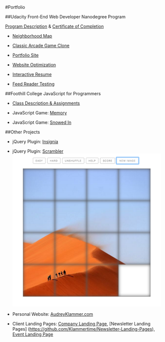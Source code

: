 #Portfolio

##Udacity Front-End Web Developer Nanodegree Program

[Program Description](https://www.udacity.com/course/front-end-web-developer-nanodegree--nd001) & [Certificate of Completion](https://github.com/Klammertime/Portfolio-START-HERE-/blob/master/certificate.pdf)

* [Neighborhood Map](https://github.com/Klammertime/P5-Neighborhood-Map)

* [Classic Arcade Game Clone](https://github.com/Klammertime/P3-Classic-Arcade-Game-Clone)

* [Portfolio Site](https://github.com/Klammertime/P1-Portfolio-Site)

* [Website Optimization](https://github.com/Klammertime/P4-Website-Optimization)

* [Interactive Resume](https://github.com/Klammertime/P2-Interactive-Resume)

* [Feed Reader Testing](https://github.com/Klammertime/P6-Feed-Reader-Testing)


##Foothill College JavaScript for Programmers

* [Class Description & Assignments](https://github.com/Klammertime/CS-22A-JavaScript-for-Programmers)

* JavaScript Game: [Memory](https://github.com/Klammertime/Memory)

* JavaScript Game: [Snowed In](https://github.com/Klammertime/Snowed-In)


##Other Projects

* jQuery Plugin: [Insignia](https://github.com/Klammertime/Insignia)

* jQuery Plugin: [Scrambler](https://github.com/Klammertime/Scrambler)
![Scrambler](https://github.com/Klammertime/Portfolio-START-HERE/blob/master/img/scrambler_600.png "scrambler")

* Personal Website: [AudreyKlammer.com](https://github.com/Klammertime/AudreyKlammer.com)

* Client Landing Pages: [Company Landing Page](https://github.com/Klammertime/Company-Landing-Page), [Newsletter Landing Pages] (https://github.com/Klammertime/Newsletter-Landing-Pages), [Event Landing Page](https://github.com/Klammertime/Event-Landing-Page)
